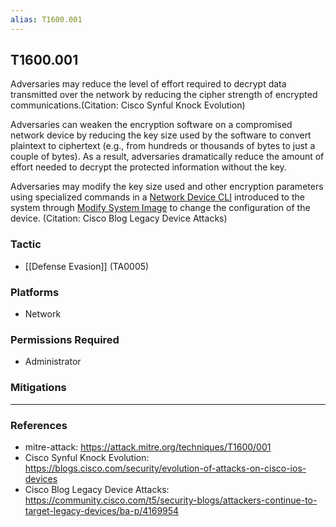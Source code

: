 ```yaml
---
alias: T1600.001
---
```


## T1600.001

Adversaries may reduce the level of effort required to decrypt data transmitted over the network by reducing the cipher strength of encrypted communications.(Citation: Cisco Synful Knock Evolution)

Adversaries can weaken the encryption software on a compromised network device by reducing the key size used by the software to convert plaintext to ciphertext (e.g., from hundreds or thousands of bytes to just a couple of bytes). As a result, adversaries dramatically reduce the amount of effort needed to decrypt the protected information without the key.

Adversaries may modify the key size used and other encryption parameters using specialized commands in a [Network Device CLI](https://attack.mitre.org/techniques/T1059/008) introduced to the system through [Modify System Image](https://attack.mitre.org/techniques/T1601) to change the configuration of the device. (Citation: Cisco Blog Legacy Device Attacks)


### Tactic
- [[Defense Evasion]] (TA0005)

### Platforms
- Network

### Permissions Required
- Administrator

### Mitigations


---
### References

- mitre-attack: https://attack.mitre.org/techniques/T1600/001
- Cisco Synful Knock Evolution: https://blogs.cisco.com/security/evolution-of-attacks-on-cisco-ios-devices
- Cisco Blog Legacy Device Attacks: https://community.cisco.com/t5/security-blogs/attackers-continue-to-target-legacy-devices/ba-p/4169954
